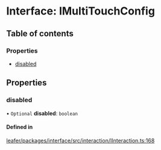 # Interface: IMultiTouchConfig

## Table of contents

### Properties

- [disabled](IMultiTouchConfig.md#disabled)

## Properties

### disabled

• `Optional` **disabled**: `boolean`

#### Defined in

[leafer/packages/interface/src/interaction/IInteraction.ts:168](https://github.com/leaferjs/leafer/blob/4821e21/packages/interface/src/interaction/IInteraction.ts#L168)
